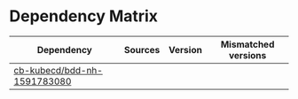 # Dependency Matrix

Dependency | Sources | Version | Mismatched versions
---------- | ------- | ------- | -------------------
[cb-kubecd/bdd-nh-1591783080](https://github.com/cb-kubecd/bdd-nh-1591783080.git) |  | []() | 
